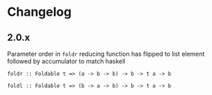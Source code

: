 # Changelog

## 2.0.x
Parameter order in `foldr` reducing function has flipped to list element followed by accumulator to match haskell

`foldr :: Foldable t => (a -> b -> b) -> b -> t a -> b`

`foldl :: Foldable t => (b -> a -> b) -> b -> t a -> b`
